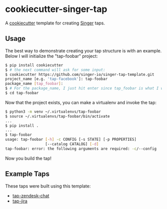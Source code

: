 # cookiecutter-singer-tap

A [cookiecutter](https://github.com/audreyr/cookiecutter) template for creating
[Singer](https://github.com/singer-io) taps.

## Usage

The best way to demonstrate creating your tap structure is with an example.
Below I will initialize the "tap-foobar" project:

```bash
$ pip install cookiecutter
$ # the next command will ask for some input:
$ cookiecutter https://github.com/singer-io/singer-tap-template.git
project_name [e.g. 'tap-facebook']: tap-foobar
package_name [tap_foobar]:
$ # For the package_name, I just hit enter since tap_foobar is what I wanted
$ cd tap-foobar
```

Now that the project exists, you can make a virtualenv and invoke the tap:

```bash
$ python3 -m venv ~/.virtualenvs/tap-foobar
$ source ~/.virtualenvs/tap-foobar/bin/activate
...
$ pip install .
...
$ tap-foobar
usage: tap-foobar [-h] -c CONFIG [-s STATE] [-p PROPERTIES]
                  [--catalog CATALOG] [-d]
tap-foobar: error: the following arguments are required: -c/--config
```

Now you build the tap!

## Example Taps

These taps were built using this template:

- [tap-zendesk-chat](https://github.com/singer-io/tap-zendesk-chat)
- [tap-jira](https://github.com/singer-io/tap-jira)
